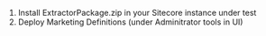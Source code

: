 1. Install ExtractorPackage.zip in your Sitecore instance under test
2. Deploy Marketing Definitions (under Adminitrator tools in UI)